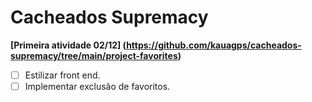 # Cacheados Supremacy

**[Primeira atividade 02/12] (https://github.com/kauagps/cacheados-supremacy/tree/main/project-favorites)**
- [ ] Estilizar front end.
- [ ] Implementar exclusão de favoritos.
